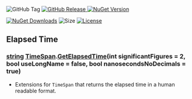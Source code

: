 ![GitHub Tag](https://img.shields.io/github/v/tag/TJC-Tools/TJC.TimeExtensions) [![GitHub Release](https://img.shields.io/github/v/release/TJC-Tools/TJC.TimeExtensions)
](https://github.com/TJC-Tools/TJC.TimeExtensions/releases/latest) [![NuGet Version](https://img.shields.io/nuget/v/TJC.TimeExtensions)](https://www.nuget.org/packages/TJC.TimeExtensions)

[![NuGet Downloads](https://img.shields.io/nuget/dt/TJC.TimeExtensions)](https://www.nuget.org/packages/TJC.TimeExtensions) ![Size](https://img.shields.io/github/repo-size/TJC-Tools/TJC.TimeExtensions) [![License](https://img.shields.io/github/license/TJC-Tools/TJC.TimeExtensions.svg)](LICENSE)

## Elapsed Time

### [string](https://learn.microsoft.com/en-us/dotnet/api/system.string?view=net-8.0) [TimeSpan](https://learn.microsoft.com/en-us/dotnet/api/system.timespan?view=net-8.0).[GetElapsedTime](./TJC.TimeExtensions/ElapsedTime/ElapsedTimeExtensions.cs)(int significantFigures = 2, bool useLongName = false, bool nanosecondsNoDecimals = true)
- Extensions for `TimeSpan` that returns the elapsed time in a human readable format.
